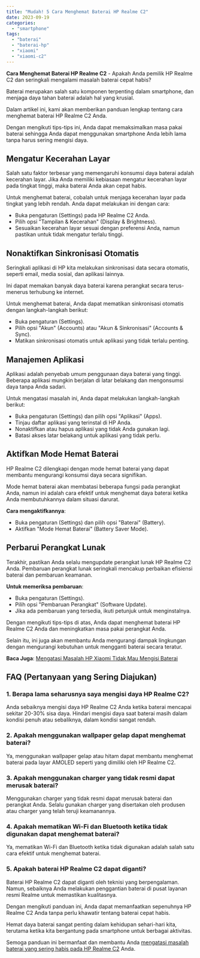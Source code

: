 ```yaml
---
title: "Mudah! 5 Cara Menghemat Baterai HP Realme C2"
date: 2023-09-19
categories: 
  - "smartphone"
tags: 
  - "baterai"
  - "baterai-hp"
  - "xiaomi"
  - "xiaomi-c2"
---
```


**Cara Menghemat Baterai HP Realme C2** - Apakah Anda pemilik HP Realme C2 dan seringkali mengalami masalah baterai cepat habis?

Baterai merupakan salah satu komponen terpenting dalam smartphone, dan menjaga daya tahan baterai adalah hal yang krusial.

Dalam artikel ini, kami akan memberikan panduan lengkap tentang cara menghemat baterai HP Realme C2 Anda.

Dengan mengikuti tips-tips ini, Anda dapat memaksimalkan masa pakai baterai sehingga Anda dapat menggunakan smartphone Anda lebih lama tanpa harus sering mengisi daya.

## Mengatur Kecerahan Layar

Salah satu faktor terbesar yang memengaruhi konsumsi daya baterai adalah kecerahan layar. Jika Anda memiliki kebiasaan mengatur kecerahan layar pada tingkat tinggi, maka baterai Anda akan cepat habis.

Untuk menghemat baterai, cobalah untuk menjaga kecerahan layar pada tingkat yang lebih rendah. Anda dapat melakukan ini dengan cara:

- Buka pengaturan (Settings) pada HP Realme C2 Anda.
- Pilih opsi "Tampilan & Kecerahan" (Display & Brightness).
- Sesuaikan kecerahan layar sesuai dengan preferensi Anda, namun pastikan untuk tidak mengatur terlalu tinggi.

## Nonaktifkan Sinkronisasi Otomatis

Seringkali aplikasi di HP kita melakukan sinkronisasi data secara otomatis, seperti email, media sosial, dan aplikasi lainnya.

Ini dapat memakan banyak daya baterai karena perangkat secara terus-menerus terhubung ke internet.

Untuk menghemat baterai, Anda dapat mematikan sinkronisasi otomatis dengan langkah-langkah berikut:

- Buka pengaturan (Settings).
- Pilih opsi "Akun" (Accounts) atau "Akun & Sinkronisasi" (Accounts & Sync).
- Matikan sinkronisasi otomatis untuk aplikasi yang tidak terlalu penting.

## Manajemen Aplikasi

Aplikasi adalah penyebab umum penggunaan daya baterai yang tinggi. Beberapa aplikasi mungkin berjalan di latar belakang dan mengonsumsi daya tanpa Anda sadari.

Untuk mengatasi masalah ini, Anda dapat melakukan langkah-langkah berikut:

- Buka pengaturan (Settings) dan pilih opsi "Aplikasi" (Apps).
- Tinjau daftar aplikasi yang terinstal di HP Anda.
- Nonaktifkan atau hapus aplikasi yang tidak Anda gunakan lagi.
- Batasi akses latar belakang untuk aplikasi yang tidak perlu.

## Aktifkan Mode Hemat Baterai

HP Realme C2 dilengkapi dengan mode hemat baterai yang dapat membantu mengurangi konsumsi daya secara signifikan.

Mode hemat baterai akan membatasi beberapa fungsi pada perangkat Anda, namun ini adalah cara efektif untuk menghemat daya baterai ketika Anda membutuhkannya dalam situasi darurat.

**Cara mengaktifkannya**:

- Buka pengaturan (Settings) dan pilih opsi "Baterai" (Battery).
- Aktifkan "Mode Hemat Baterai" (Battery Saver Mode).

## Perbarui Perangkat Lunak

Terakhir, pastikan Anda selalu mengupdate perangkat lunak HP Realme C2 Anda. Pembaruan perangkat lunak seringkali mencakup perbaikan efisiensi baterai dan pembaruan keamanan.

**Untuk memeriksa pembaruan**:

- Buka pengaturan (Settings).
- Pilih opsi "Pembaruan Perangkat" (Software Update).
- Jika ada pembaruan yang tersedia, ikuti petunjuk untuk menginstalnya.

Dengan mengikuti tips-tips di atas, Anda dapat menghemat baterai HP Realme C2 Anda dan meningkatkan masa pakai perangkat Anda.

Selain itu, ini juga akan membantu Anda mengurangi dampak lingkungan dengan mengurangi kebutuhan untuk mengganti baterai secara teratur.

**Baca Juga**: [Mengatasi Masalah HP Xiaomi Tidak Mau Mengisi Baterai](https://ajiekusumadhany.com/hp-xiaomi-tidak-mau-mengisi-baterai/)

## FAQ (Pertanyaan yang Sering Diajukan)

### 1\. Berapa lama seharusnya saya mengisi daya HP Realme C2?

Anda sebaiknya mengisi daya HP Realme C2 Anda ketika baterai mencapai sekitar 20-30% sisa daya. Hindari mengisi daya saat baterai masih dalam kondisi penuh atau sebaliknya, dalam kondisi sangat rendah.

### 2\. Apakah menggunakan wallpaper gelap dapat menghemat baterai?

Ya, menggunakan wallpaper gelap atau hitam dapat membantu menghemat baterai pada layar AMOLED seperti yang dimiliki oleh HP Realme C2.

### 3\. Apakah menggunakan charger yang tidak resmi dapat merusak baterai?

Menggunakan charger yang tidak resmi dapat merusak baterai dan perangkat Anda. Selalu gunakan charger yang disertakan oleh produsen atau charger yang telah teruji keamanannya.

### 4\. Apakah mematikan Wi-Fi dan Bluetooth ketika tidak digunakan dapat menghemat baterai?

Ya, mematikan Wi-Fi dan Bluetooth ketika tidak digunakan adalah salah satu cara efektif untuk menghemat baterai.

### 5\. Apakah baterai HP Realme C2 dapat diganti?

Baterai HP Realme C2 dapat diganti oleh teknisi yang berpengalaman. Namun, sebaiknya Anda melakukan penggantian baterai di pusat layanan resmi Realme untuk memastikan kualitasnya.

Dengan mengikuti panduan ini, Anda dapat memanfaatkan sepenuhnya HP Realme C2 Anda tanpa perlu khawatir tentang baterai cepat habis.

Hemat daya baterai sangat penting dalam kehidupan sehari-hari kita, terutama ketika kita bergantung pada smartphone untuk berbagai aktivitas.

Semoga panduan ini bermanfaat dan membantu Anda [mengatasi masalah baterai yang sering habis pada HP Realme C2](https://ajiekusumadhany.com/cara-menghemat-baterai-hp-realme-c2) Anda.
